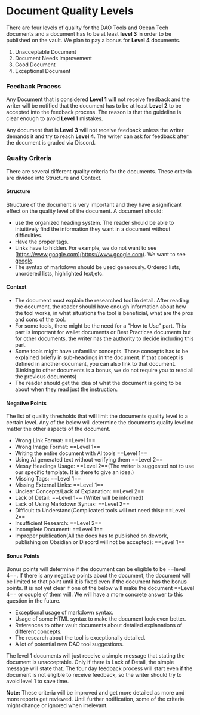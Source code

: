 # Document Quality Levels

There are four levels of quality for the DAO Tools and Ocean Tech documents and a document has to be at least **level 3** in order to be published on the vault. We plan to pay a bonus for **Level 4** documents.

1. Unacceptable Document
2. Document Needs Improvement
3. Good Document
4. Exceptional Document

### Feedback Process

Any Document that is considered **Level 1** will not receive feedback and the writer will be notified that the document has to be at least **Level 2** to be accepted into the feedback process. The reason is that the guideline is clear enough to avoid **Level 1** mistakes.

Any document that is **Level 3** will not receive feedback unless the writer demands it and try to reach **Level 4**. The writer can ask for feedback after the document is graded via Discord.

### Quality Criteria

There are several different quality criteria for the documents. These criteria are divided into Structure and Context.

#### Structure

Structure of the document is very important and they have a significant effect on the quality level of the document. A document should:

* use the organized heading system. The reader should be able to intuitively find the information they want in a document without difficulties.
* Have the proper tags.
* Links have to hidden. For example, we do not want to see [https://www.google.com](https://www.google.com). We want to see [google](https://www.google.com/).
* The syntax of markdown should be used generously. Ordered lists, unordered lists, highlighted text,etc.

#### Context

* The document must explain the researched tool in detail. After reading the document, the reader should have enough information about how the tool works, in what situations the tool is beneficial, what are the pros and cons of the tool.
* For some tools, there might be the need for a "How to Use" part. This part is important for wallet documents or Best Practices documents but for other documents, the writer has the authority to decide including this part.
* Some tools might have unfamiliar concepts. Those concepts has to be explained briefly in sub-headings in the document. If that concept is defined in another document, you can also link to that document.(Linking to other documents is a bonus, we do not require you to read all the previous documents)
* The reader should get the idea of what the document is going to be about when they read just the instruction.

#### Negative Points

The list of quality thresholds that will limit the documents quality level to a certain level. Any of the below will determine the documents quality level no matter the other aspects of the document.

* Wrong Link Format: ==Level 1==
* Wrong Image Format: ==Level 1==
* Writing the entire document with AI tools ==Level 1==
* Using AI generated text without verifying them ==Level 2==
* Messy Headings Usage: ==Level 2==(The writer is suggested not to use our specific template. It is there to give an idea.)
* Missing Tags: ==Level 1==
* Missing External Links: ==Level 1==
* Unclear Concepts/Lack of Explanation: ==Level 2==
* Lack of Detail: ==Level 1== (Writer will be informed)
* Lack of Using Markdown Syntax: ==Level 2==
* Difficult to Understand(Complicated tools will not need this): ==Level 2==
* Insufficient Research: ==Level 2==
* Incomplete Document: ==Level 1==
* Improper publication(All the docs has to published on dework, publishing on Obsidian or Discord will not be accepted): ==Level 1==

#### Bonus Points

Bonus points will determine if the document can be eligible to be ==level 4==. If there is any negative points about the document, the document will be limited to that point until it is fixed even if the document has the bonus points. It is not yet clear if one of the below will make the document ==Level 4== or couple of them will. We will have a more concrete answer to this question in the future.

* Exceptional usage of markdown syntax.
* Usage of some HTML syntax to make the document look even better.
* References to other vault documents about detailed explanations of different concepts.
* The research about the tool is exceptionally detailed.
* A lot of potential new DAO tool suggestions.

The level 1 documents will just receive a simple message that stating the document is unacceptable. Only if there is Lack of Detail, the simple message will state that. The four day feedback process will start even if the document is not eligible to receive feedback, so the writer should try to avoid level 1 to save time.

**Note:** These criteria will be improved and get more detailed as more and more reports get reviewed. Until further notification, some of the criteria might change or ignored when irrelevant.
